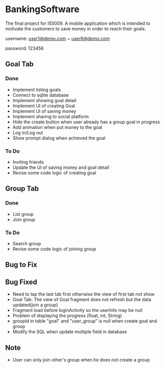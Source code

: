 # BankingSoftware
The final project for IS5009. A mobile application which is intended to motivate the customers to save money in order to reach their goals.

username: user1@demo.com ~ user6@demo.com

password: 123456

## Goal Tab
### Done
- Implement listing goals
- Connect to sqlite database
- Implement showing goal detail
- Implement UI of creating Goal
- Implement UI of saving money
- Implement sharing to social platform
- Hide the create button when user already has a group goal in progress
- Add animation when put money to the goal 
- Log in/Log out
- Show prompt dialog when achieved the goal

### To Do
- Inviting friends
- Update the UI of saving money and goal detail
- Revise some code logic of creating goal

## Group Tab
### Done
- List group
- Join group
### To Do
- Search group
- Revise some code logic of joining group
## Bug to Fix

 
## Bug Fixed
- Need to tap the last tab first otherwise the view of first tab not show
- Goal Tab: The view of Goal fragment does not refresh but the data updated(join a group)
- Fragment load before loginActivity so the userInfo may be null
- Problem of displaying the progress (float, int, String)
- groupId in table "goal" and "user_group" is null when create goal and group
- Modify the SQL when update multiple field in database
## Note
- User can only join other's group when he does not create a group
